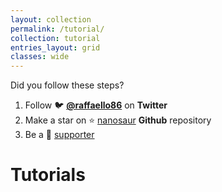 ```yaml
---
layout: collection
permalink: /tutorial/
collection: tutorial
entries_layout: grid
classes: wide
---
```


Did you follow these steps?
1. Follow :bird: [**@raffaello86**](https://twitter.com/raffaello86) on **Twitter**
2. Make a star on :star: [nanosaur](https://github.com/rnanosaur/nanosaur) **Github** repository
3. Be a :sparkling_heart: [supporter](https://github.com/sponsors/rbonghi)

# Tutorials